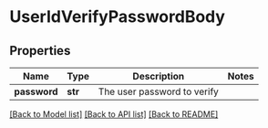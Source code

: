# UserIdVerifyPasswordBody

## Properties
Name | Type | Description | Notes
------------ | ------------- | ------------- | -------------
**password** | **str** | The user password to verify | 

[[Back to Model list]](../README.md#documentation-for-models) [[Back to API list]](../README.md#documentation-for-api-endpoints) [[Back to README]](../README.md)

